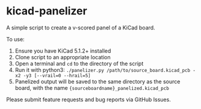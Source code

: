 # kicad-panelizer
A simple script to create a v-scored panel of a KiCad board.

To use:
1. Ensure you have KiCad 5.1.2+ installed
2. Clone script to an appropriate location
3. Open a terminal and `cd` to the directory of the script
4. Run it with python3: `./panelizer.py /path/to/source_board.kicad_pcb -x2 -y3 [--vrail=0 --hrail=5]`
5. Panelized output will be saved to the same directory as the source board, with the name `{sourceboardname}_panelized.kicad_pcb`

Please submit feature requests and bug reports via GitHub Issues.
